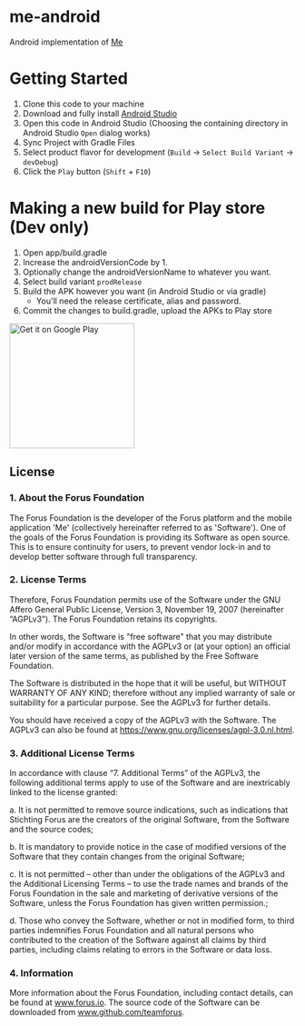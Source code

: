 me-android
==========
Android implementation of [Me](https://github.com/teamforus/me)

Getting Started
===============

1. Clone this code to your machine
2. Download and fully install [Android Studio](https://developer.android.com/studio/index.html)
3. Open this code in Android Studio (Choosing the containing directory in Android Studio `Open` dialog works)
4. Sync Project with Gradle Files
5. Select product flavor for development (`Build` -> `Select Build Variant` -> `devDebug`)
6. Click the `Play` button (`Shift` + `F10`)

Making a new build for Play store (Dev only)
============================================

1. Open app/build.gradle
2. Increase the androidVersionCode by 1.
3. Optionally change the androidVersionName to whatever you want.
5. Select build variant `prodRelease`
4. Build the APK however you want (in Android Studio or via gradle)
    - You'll need the release certificate, alias and password.
5. Commit the changes to build.gradle, upload the APKs to Play store


<a href='https://play.google.com/store/apps/details?id=io.forus.me'><img alt='Get it on Google Play' src='https://play.google.com/intl/en_us/badges/images/generic/en_badge_web_generic.png' width='220px'/></a>

## License
### 1. About the Forus Foundation
The Forus Foundation is the developer of the Forus platform 
and the mobile application 'Me' (collectively hereinafter referred to as 'Software'). 
One of the goals of the Forus Foundation is providing its Software as open source. 
This is to ensure continuity for users, to prevent vendor lock-in and to develop 
better software through full transparency.

### 2. License Terms
Therefore, Forus Foundation permits use of the Software under the 
GNU Affero General Public License, Version 3, November 19, 2007 (hereinafter “AGPLv3”). 
The Forus Foundation retains its copyrights.

In other words, the Software is "free software" that you may distribute 
and/or modify in accordance with the AGPLv3 or (at your option) an official 
later version of the same terms, as published by the Free Software Foundation.

The Software is distributed in the hope that it will be useful, 
but WITHOUT WARRANTY OF ANY KIND; therefore without any implied warranty of sale
or suitability for a particular purpose. See the AGPLv3 for further details.

You should have received a copy of the AGPLv3 with the Software. 
The AGPLv3 can also be found at https://www.gnu.org/licenses/agpl-3.0.nl.html.

### 3. Additional License Terms
In accordance with clause “7. Additional Terms” of the AGPLv3, 
the following additional terms apply to use of the Software 
and are inextricably linked to the license granted:

a. It is not permitted to remove source indications, 
such as indications that Stichting Forus are the creators of the original Software,
from the Software and the source codes;

b. It is mandatory to provide notice in the case of modified versions
of the Software that they contain changes from the original Software;

c. It is not permitted – other than under the obligations of the AGPLv3
and the Additional Licensing Terms – to use the trade names and brands of the Forus Foundation
in the sale and marketing of derivative versions of the Software, 
unless the Forus Foundation has given written permission.;

d. Those who convey the Software, whether or not in modified form, 
to third parties indemnifies Forus Foundation and all natural persons 
who contributed to the creation of the Software against all claims by third parties,
including claims relating to errors in the Software or data loss.

### 4. Information
More information about the Forus Foundation, including contact details, can be found at www.forus.io. 
The source code of the Software can be downloaded from www.github.com/teamforus. 
